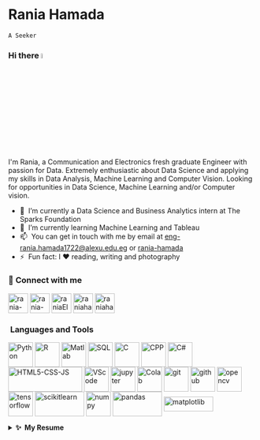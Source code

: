 # Rania Hamada 
`A Seeker `

### Hi there <img src="https://media.giphy.com/media/hvRJCLFzcasrR4ia7z/giphy.gif" width="5%">

I'm Rania, a Communication and Electronics fresh graduate Engineer with passion for Data. Extremely enthusiastic about Data Science and applying my skills in Data Analysis, Machine Learning and Computer Vision. Looking for opportunities in Data Science, Machine Learning and/or Computer vision.

- 🔭 &nbsp;I’m currently a Data Science and Business Analytics intern at The Sparks Foundation 
- 🌱 &nbsp;I’m currently learning Machine Learning and Tableau
- 📫 &nbsp;You can get in touch with me by email at [eng-rania.hamada1722@alexu.edu.eg](mailto:eng-rania.hamada1722@alexu.edu.eg) or [rania-hamada](https://www.linkedin.com/in/rania-hamada/)
- ⚡ &nbsp;Fun fact: I :heart: reading, writing and photography

 ### 🔗&nbsp;**Connect with me**
<p align="left">
  
<a href="https://linkedin.com/in/rania-hamada" target="blank"><img align="center" src="https://upload.wikimedia.org/wikipedia/commons/thumb/c/ca/LinkedIn_logo_initials.png/600px-LinkedIn_logo_initials.png?20140125013055" alt="rania-hamada" height="40" width="40" /></a>
 <a href="mailto:raniahamada0308@gmail.com" target="blank"><img align="center" src="https://www.freepnglogos.com/uploads/logo-gmail-png/logo-gmail-png-gmail-icon-download-png-and-vector-1.png" alt="rania-hamada" height="40" width="40" /></a>
 <a href="https://twitter.com/RaniaElhagin" target="blank"><img align="center" src="https://www.freepnglogos.com/uploads/twitter-logo-png/twitter-logo-vector-png-clipart-1.png" alt="raniaElhagin" height="40" width="40" /></a>
<a href="https://www.facebook.com/rania.hamada.0308" target="blank"><img align="center" src="https://www.freepnglogos.com/uploads/facebook-logo-icon/facebook-logo-icon-facebook-icon-png-images-icons-and-png-backgrounds-1.png" alt="raniahamada" height="40" width="40" /></a>
<a href="https://www.goodreads.com/user/show/132877131" target="blank"><img align="center" src="https://upload.wikimedia.org/wikipedia/commons/4/4b/Goodreads_%27g%27_logo.png" alt="raniahamada" height="40" width="40" /></a>
</p>

### &nbsp;**Languages and Tools**
<p align="left">
 <img align="center" src="https://www.kindpng.com/picc/m/159-1595848_python-logo-png-transparent-background-python-logo-png.png" alt="Python" height="50" width="50"/>
 <img align="center" src="https://upload.wikimedia.org/wikipedia/commons/thumb/1/1b/R_logo.svg/724px-R_logo.svg.png?20160212050515" alt="R" height="50" width="50"/>
 <img align="center" src="https://upload.wikimedia.org/wikipedia/commons/thumb/2/21/Matlab_Logo.png/667px-Matlab_Logo.png" alt="Matlab" height="50" width="50"/>
 <img align="center" src="https://e7.pngegg.com/pngimages/170/924/png-clipart-microsoft-sql-server-microsoft-azure-sql-database-microsoft-text-logo-thumbnail.png" alt="SQL" height="50" width="50"/>
 <img align="center" src="https://www.kindpng.com/picc/m/403-4039227_c-language-logo-png-transparent-png.png" alt="C" height="50" width="50"/>
 <img align="center" src="https://upload.wikimedia.org/wikipedia/commons/thumb/1/18/ISO_C%2B%2B_Logo.svg/1822px-ISO_C%2B%2B_Logo.svg.png" alt="CPP" height="50" width="50"/>
 <img align="center" src="https://e7.pngegg.com/pngimages/328/221/png-clipart-c-programming-language-logo-microsoft-visual-studio-net-framework-javascript-icon-purple-logo.png" alt="C#" height="50" width="50"/>
 <img align="center" src="https://www.freepnglogos.com/uploads/html5-logo-png/html5-logo-devextreme-multi-purpose-controls-html-javascript-3.png" alt="HTML5-CSS-JS" height="50" width="150"/>
 
  <img align="center" src="https://www.pngitem.com/pimgs/m/80-800968_vscode-visual-studio-logo-png-transparent-png.png" alt="VScode" height="50" width="50"/>
  <img align="center" src="https://upload.wikimedia.org/wikipedia/commons/thumb/3/38/Jupyter_logo.svg/1767px-Jupyter_logo.svg.png" alt="jupyter" height="50" width="50"/>
  <img align="center" src="https://miro.medium.com/max/256/0*zNcjWYiZcJgreZAs.png" alt="Colab" height="50" width="50"/>
  <img align="center" src="https://git-scm.com/images/logos/downloads/Git-Icon-1788C.png" alt="git" height="50" width="50"/>
  <img align="center" src="https://i.pinimg.com/originals/30/b1/50/30b150cd489202db131009ac9540cec0.png" alt="github" height="50" width="50"/>
<img align="center" src="https://raw.githubusercontent.com/wiki/opencv/opencv/logo/OpenCV_logo_no_text.png" alt="opencv" height="50" width="50"/>
<img align="center" src="https://www.pngitem.com/pimgs/m/75-753841_tensorflow-logo-transparent-hd-png-download.png" alt="tensorflow" height="50" width="50"/>
<img align="center" src="https://upload.wikimedia.org/wikipedia/commons/thumb/0/05/Scikit_learn_logo_small.svg/1280px-Scikit_learn_logo_small.svg.png" alt="scikitlearn" height="50" width="100"/>
<img align="center" src="https://user-images.githubusercontent.com/67586773/105040771-43887300-5a88-11eb-9f01-bee100b9ef22.png" alt="numpy" height="50" width="50"/>
<img align="center" src="https://upload.wikimedia.org/wikipedia/commons/thumb/e/ed/Pandas_logo.svg/1280px-Pandas_logo.svg.png" alt="pandas" height="50" width="100"/>
<img align="center" src="https://matplotlib.org/stable/_images/sphx_glr_logos2_003.png" alt="matplotlib" height="30" width="100"/>
</p>

<details>
<summary><b>✨&nbsp;&nbsp;My&nbsp;Resume</b></summary>
  <br/>
<center>
<object data=
"https://drive.google.com/file/d/13k9n0_FEgAQ1NjCmygITT_7XC9HPhUWk/view?usp=sharing" 
                width="800" 
                height="500"> 
 </object>
 </center>
 </details>
